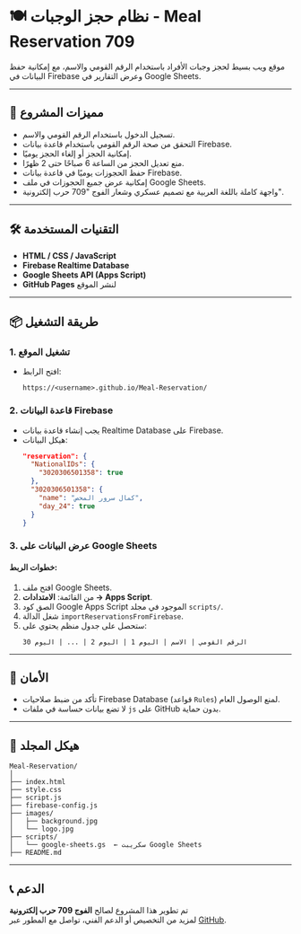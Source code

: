 
# 🍽️ نظام حجز الوجبات - Meal Reservation 709

موقع ويب بسيط لحجز وجبات الأفراد باستخدام الرقم القومي والاسم، مع إمكانية حفظ البيانات في Firebase وعرض التقارير في Google Sheets.

---

## 📌 مميزات المشروع

- تسجيل الدخول باستخدام الرقم القومي والاسم.
- التحقق من صحة الرقم القومي باستخدام قاعدة بيانات Firebase.
- إمكانية الحجز أو إلغاء الحجز يوميًا.
- منع تعديل الحجز من الساعة 6 صباحًا حتى 2 ظهرًا.
- حفظ الحجوزات يوميًا في قاعدة بيانات Firebase.
- إمكانية عرض جميع الحجوزات في ملف Google Sheets.
- واجهة كاملة باللغة العربية مع تصميم عسكري وشعار الفوج "709 حرب إلكترونية".

---

## 🛠️ التقنيات المستخدمة

- **HTML / CSS / JavaScript**
- **Firebase Realtime Database**
- **Google Sheets API (Apps Script)**
- **GitHub Pages** لنشر الموقع

---

## 📦 طريقة التشغيل

### 1. تشغيل الموقع

- افتح الرابط:
  ```
  https://<username>.github.io/Meal-Reservation/
  ```

### 2. قاعدة البيانات Firebase

- يجب إنشاء قاعدة بيانات Realtime Database على Firebase.
- هيكل البيانات:
  ```json
  "reservation": {
    "NationalIDs": {
      "3020306501358": true
    },
    "3020306501358": {
      "name": "كمال سرور المحص",
      "day_24": true
    }
  }
  ```

### 3. عرض البيانات على Google Sheets

#### خطوات الربط:

1. افتح ملف Google Sheets.
2. من القائمة: **الامتدادات → Apps Script**.
3. الصق كود Google Apps Script الموجود في مجلد `scripts/`.
4. شغل الدالة `importReservationsFromFirebase`.
5. ستحصل على جدول منظم يحتوي على:
   ```
   الرقم القومي | الاسم | اليوم 1 | اليوم 2 | ... | اليوم 30
   ```

---

## 🔐 الأمان

- تأكد من ضبط صلاحيات Firebase Database (قواعد `Rules`) لمنع الوصول العام.
- لا تضع بيانات حساسة في ملفات `js` على GitHub بدون حماية.

---

## 📁 هيكل المجلد

```
Meal-Reservation/
│
├── index.html
├── style.css
├── script.js
├── firebase-config.js
├── images/
│   ├── background.jpg
│   └── logo.jpg
├── scripts/
│   └── google-sheets.gs  ← سكريبت Google Sheets
├── README.md
```

---

## 📞 الدعم

تم تطوير هذا المشروع لصالح **الفوج 709 حرب إلكترونية**  
لمزيد من التخصيص أو الدعم الفني، تواصل مع المطور عبر [GitHub](https://github.com/kamalsororr).
